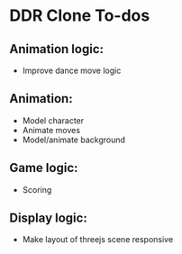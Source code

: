 # DDR Clone To-dos

## Animation logic:
- Improve dance move logic
## Animation:
- Model character
- Animate moves
- Model/animate background
## Game logic:
- Scoring
## Display logic:
- Make layout of threejs scene responsive